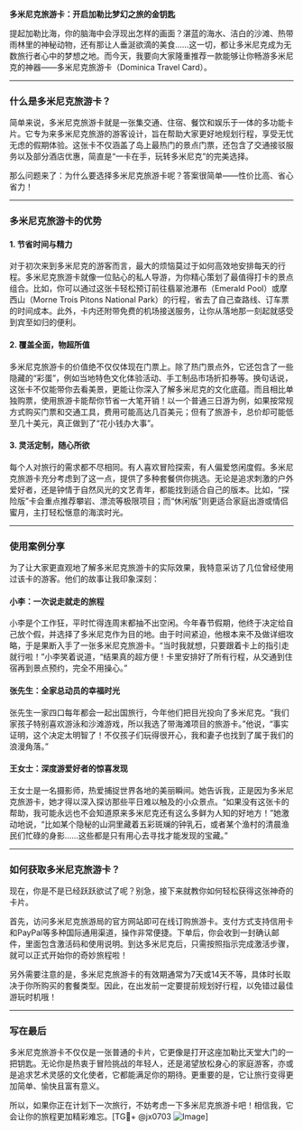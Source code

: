 **多米尼克旅游卡：开启加勒比梦幻之旅的金钥匙**

提起加勒比海，你的脑海中会浮现出怎样的画面？湛蓝的海水、洁白的沙滩、热带雨林里的神秘动物，还有那让人垂涎欲滴的美食……这一切，都让多米尼克成为无数旅行者心中的梦想之地。而今天，我要向大家隆重推荐一款能够让你畅游多米尼克的神器——多米尼克旅游卡（Dominica Travel Card）。

---

### 什么是多米尼克旅游卡？

简单来说，多米尼克旅游卡就是一张集交通、住宿、餐饮和娱乐于一体的多功能卡片。它专为来多米尼克旅游的游客设计，旨在帮助大家更好地规划行程，享受无忧无虑的假期体验。这张卡不仅涵盖了岛上最热门的景点门票，还包含了交通接驳服务以及部分酒店优惠，简直是“一卡在手，玩转多米尼克”的完美选择。

那么问题来了：为什么要选择多米尼克旅游卡呢？答案很简单——性价比高、省心省力！

---

### 多米尼克旅游卡的优势

#### 1. **节省时间与精力**
   对于初次来到多米尼克的游客而言，最大的烦恼莫过于如何高效地安排每天的行程。多米尼克旅游卡就像一位贴心的私人导游，为你精心策划了最值得打卡的景点组合。比如，你可以通过这张卡轻松预订前往翡翠池瀑布（Emerald Pool）或摩西山（Morne Trois Pitons National Park）的行程，省去了自己查路线、订车票的时间成本。此外，卡内还附带免费的机场接送服务，让你从落地那一刻起就感受到宾至如归的便利。

#### 2. **覆盖全面，物超所值**
   多米尼克旅游卡的价值绝不仅仅体现在门票上。除了热门景点外，它还包含了一些隐藏的“彩蛋”，例如当地特色文化体验活动、手工制品市场折扣券等。换句话说，这张卡不仅能带你去看美景，更能让你深入了解多米尼克的文化底蕴。而且相比单独购票，使用旅游卡能帮你节省一大笔开销！以一个普通三日游为例，如果按常规方式购买门票和交通工具，费用可能高达几百美元；但有了旅游卡，总价却可能低至几十美元，真正做到了“花小钱办大事”。

#### 3. **灵活定制，随心所欲**
   每个人对旅行的需求都不尽相同。有人喜欢冒险探索，有人偏爱悠闲度假。多米尼克旅游卡充分考虑到了这一点，提供了多种套餐供你挑选。无论是追求刺激的户外爱好者，还是钟情于自然风光的文艺青年，都能找到适合自己的版本。比如，“探险版”卡会重点推荐攀岩、漂流等极限项目；而“休闲版”则更适合家庭出游或情侣蜜月，主打轻松惬意的海滨时光。

---

### 使用案例分享

为了让大家更直观地了解多米尼克旅游卡的实际效果，我特意采访了几位曾经使用过该卡的游客。他们的故事让我印象深刻：

#### 小李：一次说走就走的旅程
小李是个工作狂，平时忙得连周末都抽不出空闲。今年春节假期，他终于决定给自己放个假，并选择了多米尼克作为目的地。由于时间紧迫，他根本来不及做详细攻略，于是果断入手了一张多米尼克旅游卡。“当时我就想，只要跟着卡上的指引走就行啦！”小李笑着说道，“结果真的超方便！卡里安排好了所有行程，从交通到住宿再到景点预约，完全不用操心。”

#### 张先生：全家总动员的幸福时光
张先生一家四口每年都会一起出国旅行，今年他们把目光投向了多米尼克。“我们家孩子特别喜欢游泳和沙滩游戏，所以我选了带海滩项目的旅游卡。”他说，“事实证明，这个决定太明智了！不仅孩子们玩得很开心，我和妻子也找到了属于我们的浪漫角落。”

#### 王女士：深度游爱好者的惊喜发现
王女士是一名摄影师，热爱捕捉世界各地的美丽瞬间。她告诉我，正是因为多米尼克旅游卡，她才得以深入探访那些平日难以触及的小众景点。“如果没有这张卡的帮助，我可能永远也不会知道原来多米尼克还有这么多鲜为人知的好地方！”她激动地说，“比如某个隐秘的山洞里藏着五彩斑斓的钟乳石，或者某个渔村的清晨渔民们忙碌的身影……这些都是只有用心去寻找才能发现的宝藏。”

---

### 如何获取多米尼克旅游卡？

现在，你是不是已经跃跃欲试了呢？别急，接下来就教你如何轻松获得这张神奇的卡片。

首先，访问多米尼克旅游局的官方网站即可在线订购旅游卡。支付方式支持信用卡和PayPal等多种国际通用渠道，操作非常便捷。下单后，你会收到一封确认邮件，里面包含激活码和使用说明。到达多米尼克后，只需按照指示完成激活步骤，就可以正式开始你的奇妙旅程啦！

另外需要注意的是，多米尼克旅游卡的有效期通常为7天或14天不等，具体时长取决于你所购买的套餐类型。因此，在出发前一定要提前规划好行程，以免错过最佳游玩时机哦！

---

### 写在最后

多米尼克旅游卡不仅仅是一张普通的卡片，它更像是打开这座加勒比天堂大门的一把钥匙。无论你是热衷于冒险挑战的年轻人，还是渴望放松身心的家庭游客，亦或是追求艺术灵感的文化使者，它都能满足你的期待。更重要的是，它让旅行变得更加简单、愉快且富有意义。

所以，如果你正在计划下一次旅行，不妨考虑一下多米尼克旅游卡吧！相信我，它会让你的旅程更加精彩难忘。[TG💪+ @jx0703 ![Image](https://github.com/user-attachments/assets/dbca1d08-cadb-493c-b0ec-ad6f7a83f270)]